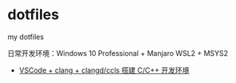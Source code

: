 # dotfiles
my dotfiles

日常开发环境：Windows 10 Professional + Manjaro WSL2 + MSYS2

- [VSCode + clang + clangd/ccls 搭建 C/C++ 开发环境](https://www.cnblogs.com/zsmumu/p/12829634.html)